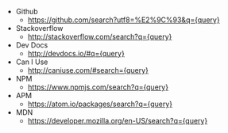 
- Github
  - https://github.com/search?utf8=%E2%9C%93&q={query}
- Stackoverflow
  - http://stackoverflow.com/search?q={query}
- Dev Docs
  - http://devdocs.io/#q={query}
- Can I Use
  - http://caniuse.com/#search={query}
- NPM
  - https://www.npmjs.com/search?q={query}
- APM
  - https://atom.io/packages/search?q={query}
- MDN
  - https://developer.mozilla.org/en-US/search?q={query}
